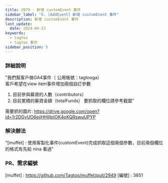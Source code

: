 ```yaml
---
title: 2079 - 新增 customEvent 事件
sidebar_label: "5. [AddEvent] 新增 customEvent 事件"
description: 新增 customEvent 事件
last_update:
  date: 2024-04-23
keywords:
  - tagtoo
  - tagtoo 事件
sidebar_position: 5
---
```




### 詳細說明

"我們幫客戶做GA4事件（ 公用帳號：tagtooga）  
客戶希望在view item事件增加兩個自訂參數  
1. 目前參與募資的人數（contributors）
2. 目前累積的募資金額（totalFunds）
要抓取的欄位請參考截圖"  

需要抓的圖片: https://drive.google.com/open?id=1r2DGyUO6ejiHHlllpIOK4oKQRswuUPYP   

### 解決辦法

"[muffet] : 使用客製化事件(customEvent)完成抓取這個兩個參數，目前兩個欄位的格式有先給 nina 看過"


### PR、需求編號
[muffet] : https://github.com/Tagtoo/muffet/pull/2949
[編號] : 3851  

